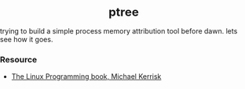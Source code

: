<style>
    body {
        padding: 0;
        margin: 0;
    }
    .title {
        font-size: 24px;
        display: flex;
        justify-content: center;
    }

</style>

<h1 class='title'>ptree</h1>
<span>trying to build a simple process memory attribution tool before dawn. lets see how it goes.</span>

<h3>Resource</h3>
<ul>
    <li>
        <a href="https://broman.dev/download/The%20Linux%20Programming%20Interface.pdf">The Linux Programming book, Michael Kerrisk</a>
    </li>
